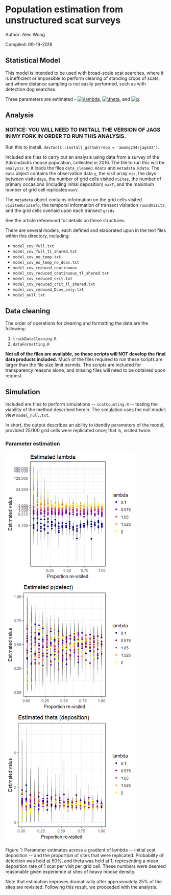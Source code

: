 

# Population estimation from unstructured scat surveys

Author: Alec Wong

Compiled: 09-19-2018




## Statistical Model

This model is intended to be used with broad-scale scat searches, where it is inefficient or impossible to perform clearing of standing crops of scats, and where distance sampling is not easily performed, such as with detection dog searches. 

Three parameters are estimated - <a href="https://www.codecogs.com/eqnedit.php?latex=\lambda" target="_blank"><img src="https://latex.codecogs.com/gif.latex?\lambda" title="\lambda" /></a>, <a href="https://www.codecogs.com/eqnedit.php?latex=\theta" target="_blank"><img src="https://latex.codecogs.com/gif.latex?\theta" title="\theta" /></a>, and <a href="https://www.codecogs.com/eqnedit.php?latex=p" target="_blank"><img src="https://latex.codecogs.com/gif.latex?p" title="p" /></a>. 

## Analysis

### NOTICE: YOU WILL NEED TO INSTALL THE VERSION OF JAGS IN MY FORK IN ORDER TO RUN THIS ANALYSIS.

Run this to install. `devtools::install_github(repo = 'awong234/jagsUI')`.

Included are files to carry out an analysis using data from a survey of the Adirondacks moose population, collected in 2016. The file to run this will be `analysis.R`; it loads the files `data_cleaned.Rdata` and `metadata.Rdata`. The `data` object contains the observation data `y`, the visit array `vis`, the days between visits `days`, the number of grid cells visited `nSites`, the number of primary occasions (including initial deposition) `maxT`, and the maximum number of grid cell replicates `maxV`. 

The `metadata` object contains information on the grid cells visited `visitedGridInfo`, the temporal information of transect visitation `roundVisits`, and the grid cells overlaid upon each transect `grids`. 

See the article referenced for details on these structures.

There are several models, each defined and elaborated upon in the text files within this directory, including:

* `model_cov_full.txt`
* `model_cov_full_tl_shared.txt`
* `model_cov_no_temp.txt`
* `model_cov_no_temp_no_dcov.txt`
* `model_cov_reduced_continuous`
* `model_cov_reduced_continuous_tl_shared.txt`
* `model_cov_reduced_crit.txt`
* `model_cov_reduced_crit_tl_shared.txt`
* `model_cov_reduced_Dcov_only.txt`
* `model_null.txt`

## Data cleaning

The order of operations for cleaning and formatting the data are the following:

1. `trackDataCleaning.R`
1. `dataFormatting.R`

**Not all of the files are available, so these scripts will NOT develop the final data products included.** Much of the files required to run these scripts are larger than the file size limit permits. The scripts are included for transparency reasons alone, and missing files will need to be obtained upon request.

## Simulation

Included are files to perform simulations -- `scatCounting.R` -- testing the viability of the method described herein. The simulation uses the null model; view `model_null.txt`.

In short, the output describes an ability to identify parameters of the model, provided 25/100 grid cells were replicated once; that is, visited twice.

### Parameter estimation

![](https://github.com/awong234/population_from_scat_model/blob/master/images/lamplot.png)
![](https://github.com/awong234/population_from_scat_model/blob/master/images/p00.png)
![](https://github.com/awong234/population_from_scat_model/blob/master/images/thetaplot.png)

Figure 1: Parameter estimates across a gradient of lambda -- initial scat deposition -- and the proportion of sites that were replicated. Probability of detection was held at 50%, and theta was held at 1, representing a mean deposition rate of 1 scat per visit per grid cell. These numbers were deemed reasonable given experience at sites of heavy moose density.

Note that estimation improves dramatically after approximately 25% of the sites are revisited. Following this result, we proceeded with the analysis.
